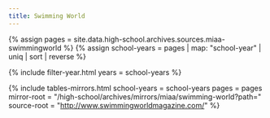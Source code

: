 ```yaml
---
title: Swimming World
---
```


{% assign pages = site.data.high-school.archives.sources.miaa-swimmingworld %}
{% assign school-years = pages | map: "school-year" | uniq | sort | reverse %}

{% include filter-year.html
  years = school-years %}

{% include tables-mirrors.html
  school-years = school-years
  pages = pages
  mirror-root = "/high-school/archives/mirrors/miaa/swimming-world?path="
  source-root = "http://www.swimmingworldmagazine.com/" %}
